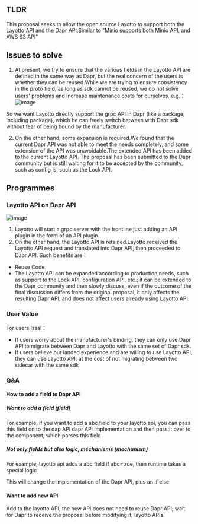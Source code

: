 ## TLDR

This proposal seeks to allow the open source Layotto to support both the Layotto API and the Dapr API.Similar to "Minio supports both Minio API, and AWS S3 API"

## Issues to solve

1. At present, we try to ensure that the various fields in the Layotto API are defined in the same way as Dapr, but the real concern of the users is whether they can be reused.While we are trying to ensure consistency in the proto field, as long as sdk cannot be reused, we do not solve users' problems and increase maintenance costs for ourselves.
   e.g.：
   ![image](https://user-images.githubusercontent.com/26001097/145837477-00fc5cd8-32eb-4ce9-bbfb-6e590172fce8.png)

So we want Layotto directly support the grpc API in Dapr (like a package, including package), which he can freely switch between with Dapr sdk without fear of being bound by the manufacturer.

2. On the other hand, some expansion is required.We found that the current Dapr API was not able to meet the needs completely, and some extension of the API was unavoidable.The extended API has been added to the current Layotto API. The proposal has been submitted to the Dapr community but is still waiting for it to be accepted by the community, such as config Is, such as the Lock API.

## Programmes

### Layotto API on Dapr API

![image](https://user-images.githubusercontent.com/26001097/145838604-e3a0caad-9473-4092-a2c6-0cc46c972790.png)

1. Layotto will start a grpc server with the frontline just adding an API plugin in the form of an API plugin.
2. On the other hand, the Layotto API is retained.Layotto received the Layotto API request and translated into Dapr API, then proceeded to Dapr API.
   Such benefits are：

- Reuse Code
- The Layotto API can be expanded according to production needs, such as support to the Lock API, configuration API, etc.; it can be extended to the Dapr community and then slowly discuss, even if the outcome of the final discussion differs from the original proposal, it only affects the resulting Dapr API, and does not affect users already using Layotto API.

### User Value

For users Issal：

- If users worry about the manufacturer's binding, they can only use Dapr API to migrate between Dapr and Layotto with the same set of Dapr sdk.
- If users believe our landed experience and are willing to use Layotto API, they can use Layotto API, at the cost of not migrating between two sidecar with the same sdk

### Q&A

#### How to add a field to Dapr API

##### Want to add a field (field)

For example, if you want to add a abc field to your layotto api, you can pass this field on to the dap API
dapr API implementation and then pass it over to the component, which parses this field

##### Not only fields but also logic, mechanisms (mechanism)

For example, layotto api adds a abc field if abc=true, then runtime takes a special logic

This will change the implementation of the Dapr API, plus an if else

#### Want to add new API

Add to the layotto API, the new API does not need to reuse Dapr API; wait for Dapr to receive the proposal before modifying it, layotto APIs.
